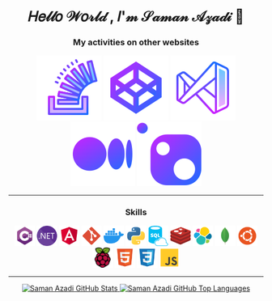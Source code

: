 <div align="center">

# 𝐻𝑒𝓁𝓁𝑜 𝒲𝑜𝓇𝓁𝒹 , 𝐼'𝓂 𝒮𝒶𝓂𝒶𝓃 𝒜𝓏𝒶𝒹𝒾 👋

### My activities on other websites

[![Stack Overflow](./Icons/Gradient%20icons/stackoverflow.svg)](https://stackoverflow.com/users/13861561/saman-azadi)
[![CodePen](./Icons/Gradient%20icons/codepen.svg)](https://codepen.io/sam-sam-the-flexboxer/pens/popular)
[![marketplace](./Icons/Gradient%20icons/visualstudio.svg)](https://marketplace.visualstudio.com/publishers/SamanAzadi1996)
[![medium](./Icons/Gradient%20icons/medium.svg)](https://medium.com/@samanazadi1996)
[![nuget](./Icons/Gradient%20icons/nuget.svg)](https://www.nuget.org/profiles/SamanAzadi)

---
 
### Skills

<img async src="./Icons/csharp.svg" alt="C#" height="40">
<img async src="./Icons/dotnet.svg" alt=".NET" height="40">
<img async src="./Icons/angular.svg" alt="Angular" height="40">
<img async src="./Icons/git.svg" alt="Git" height="40">
<img async src="./Icons/docker.svg" alt="Docker" height="40">
<img async src="./Icons/python.svg" alt="Python" height="40">
<img async src="./Icons/sql.svg" alt="SQL" height="40">
<img async src="./Icons/redis.svg" alt="Redis" height="40">
<img async src="./Icons/elk.svg" alt="ELK" height="40">
<img async src="./Icons/mongo.svg" alt="MongoDB" height="40">
<img async src="./Icons/ubuntu.svg" alt="Ubuntu" height="40">
<img async src="./Icons/raspberrypi.svg" alt="Raspberry Pi" height="40">
<img async src="./Icons/html.svg" alt="HTML" height="40">
<img async src="./Icons/css.svg" alt="CSS" height="40">
<img async src="./Icons/js.svg" alt="JavaScript" height="40">

---

<a href="https://github.com/samanazadi1996">
  <img height="180em" src="https://github-readme-stats.vercel.app/api?username=samanazadi1996&show_icons=true&theme=transparent&count_private=true" alt="Saman Azadi GitHub Stats" />
  <img height="180em" src="https://github-readme-stats.vercel.app/api/top-langs/?username=samanazadi1996&theme=transparent&layout=compact&v=1" 
    alt="Saman Azadi GitHub Top Languages" />
</a>

</div>
